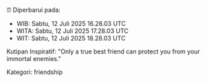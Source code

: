 ⏰ Diperbarui pada:
- WIB: Sabtu, 12 Juli 2025 16.28.03 UTC
- WITA: Sabtu, 12 Juli 2025 17.28.03 UTC
- WIT: Sabtu, 12 Juli 2025 18.28.03 UTC

Kutipan Inspiratif:
"Only a true best friend can protect you from your immortal enemies."


Kategori: friendship

